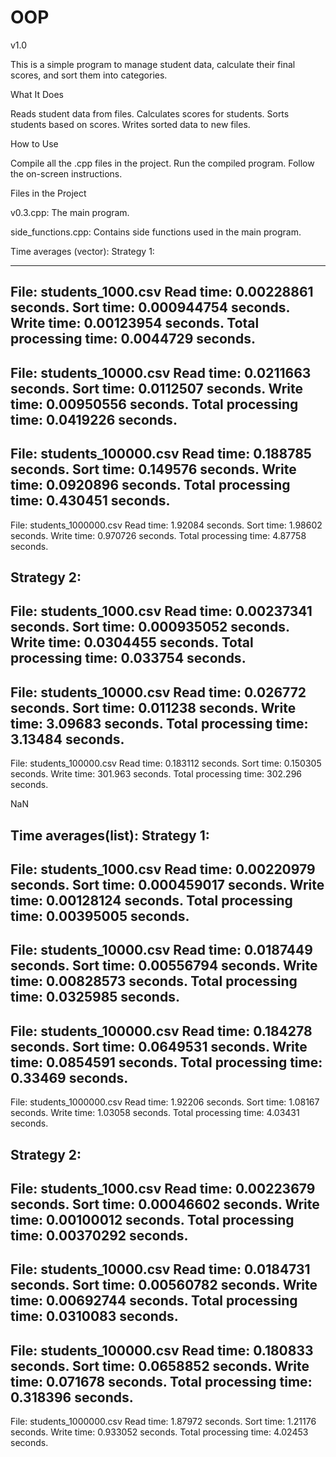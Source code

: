 # OOP
v1.0

This is a simple program to manage student data, calculate their final scores, and sort them into categories.


What It Does


Reads student data from files.
Calculates scores for students.
Sorts students based on scores.
Writes sorted data to new files.


How to Use


Compile all the .cpp files in the project.
Run the compiled program.
Follow the on-screen instructions.


Files in the Project


v0.3.cpp: The main program.

side_functions.cpp: Contains side functions used in the main program.

Time averages (vector):
Strategy 1:

-----------------------------------------
File: students_1000.csv
Read time: 0.00228861 seconds.
Sort time: 0.000944754 seconds.
Write time: 0.00123954 seconds.
Total processing time: 0.0044729 seconds.
-----------------------------------------
File: students_10000.csv
Read time: 0.0211663 seconds.
Sort time: 0.0112507 seconds.
Write time: 0.00950556 seconds.
Total processing time: 0.0419226 seconds.
-----------------------------------------
File: students_100000.csv
Read time: 0.188785 seconds.
Sort time: 0.149576 seconds.
Write time: 0.0920896 seconds.
Total processing time: 0.430451 seconds.
-----------------------------------------
File: students_1000000.csv
Read time: 1.92084 seconds.
Sort time: 1.98602 seconds.
Write time: 0.970726 seconds.
Total processing time: 4.87758 seconds.

Strategy 2:
-----------------------------------------
File: students_1000.csv
Read time: 0.00237341 seconds.
Sort time: 0.000935052 seconds.
Write time: 0.0304455 seconds.
Total processing time: 0.033754 seconds.
-----------------------------------------
File: students_10000.csv
Read time: 0.026772 seconds.
Sort time: 0.011238 seconds.
Write time: 3.09683 seconds.
Total processing time: 3.13484 seconds.
-----------------------------------------
File: students_100000.csv
Read time: 0.183112 seconds.
Sort time: 0.150305 seconds.
Write time: 301.963 seconds.
Total processing time: 302.296 seconds.

NaN

Time averages(list):
Strategy 1:
-----------------------------------------
File: students_1000.csv
Read time: 0.00220979 seconds.
Sort time: 0.000459017 seconds.
Write time: 0.00128124 seconds.
Total processing time: 0.00395005 seconds.
-----------------------------------------
File: students_10000.csv
Read time: 0.0187449 seconds.
Sort time: 0.00556794 seconds.
Write time: 0.00828573 seconds.
Total processing time: 0.0325985 seconds.
-----------------------------------------
File: students_100000.csv
Read time: 0.184278 seconds.
Sort time: 0.0649531 seconds.
Write time: 0.0854591 seconds.
Total processing time: 0.33469 seconds.
-----------------------------------------
File: students_1000000.csv
Read time: 1.92206 seconds.
Sort time: 1.08167 seconds.
Write time: 1.03058 seconds.
Total processing time: 4.03431 seconds.

Strategy 2:
-----------------------------------------
File: students_1000.csv
Read time: 0.00223679 seconds.
Sort time: 0.00046602 seconds.
Write time: 0.00100012 seconds.
Total processing time: 0.00370292 seconds.
-----------------------------------------
File: students_10000.csv
Read time: 0.0184731 seconds.
Sort time: 0.00560782 seconds.
Write time: 0.00692744 seconds.
Total processing time: 0.0310083 seconds.
-----------------------------------------
File: students_100000.csv
Read time: 0.180833 seconds.
Sort time: 0.0658852 seconds.
Write time: 0.071678 seconds.
Total processing time: 0.318396 seconds.
-----------------------------------------
File: students_1000000.csv
Read time: 1.87972 seconds.
Sort time: 1.21176 seconds.
Write time: 0.933052 seconds.
Total processing time: 4.02453 seconds.

